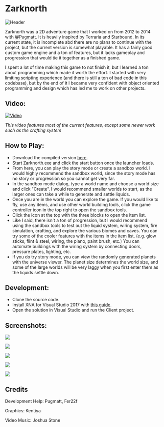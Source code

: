 # Zarknorth

![Header](https://i.pyratron.com/HUHnQ.png)

Zarknorth was a 2D adventure game that I worked on from 2012 to 2014 with [@Pugmatt](https://github.com/Pugmatt). It is heavily inspired by Terraria and Starbound. In its current state, it is incomplete abd there are no plans to continue with the project, but the current version is somewhat playable. It has a fairly good custom game engine and a ton of features, but it lacks gameplay and progression that would tie it together as a finished game.

I spent a lot of time making this game to not finish it, but I learned a ton about programming which made it worth the effort. I started with very limiting scripting experience (and there is still a ton of bad code in this codebase), but by the end of it I became very confident with object oriented programming and design which has led me to work on other projects.

## Video:

[![Video](https://img.youtube.com/vi/lWv-HaeLYi0/0.jpg)](https://www.youtube.com/watch?v=lWv-HaeLYi0)

_This video features most of the current features, except some newer work such as the crafting system_

## How to Play:

- Download the compiled version [here]().
- Start Zarknorth.exe and click the start button once the launcher loads.
- From here, you can play the story mode or create a sandbox world. I would highly recommend the sandbox world, since the story mode has no story or progression so you cannot get very far. 
- In the sandbox mode dialog, type a world name and choose a world size and click "Create". I would recommend smaller worlds to start, as the larger ones can take a while to generate and settle liquids.
- Once you are in the world you can explore the game. If you would like to fly, use any items, and use other world building tools, click the game controller icon in the top right to open the sandbox tools.
- Click the icon at the top with the three blocks to open the item list.
- Like I said, there isn't a ton of progression, but I would recommend using the sandbox tools to test out the liquid system, wiring system, fire simulation, crafting, and explore the various biomes and caves. You can try some of the cooler features with the items in the item list. (e.g. glow sticks, flint & steel, wiring, the piano, paint brush, etc.) You can automate buildings with the wiring system by connecting doors, pressure plates, lighting, etc.
- If you do try story mode, you can view the randomly generated planets with the universe viewer. The planet size determines the world size, and some of the large worlds will be very laggy when you first enter them as the liquids settle down.

## Development:

- Clone the source code.
- Install XNA for Visual Studio 2017 with [this guide](http://flatredball.com/visual-studio-2017-xna-setup/).
- Open the solution in Visual Studio and run the Client project.

## Screenshots:

![](https://media.moddb.com/images/articles/1/153/152035/auto/JSJtvon.png)

![](https://media.indiedb.com/images/games/1/28/27424/Zarknorth_2014-01-20_11-13-45-22.png)

![](https://media.indiedb.com/images/games/1/28/27424/09-22-13_17_36.png)

![](https://media.indiedb.com/images/games/1/28/27424/Zarknorth_2014-01-20_10-52-06-09.png)

![](https://media.indiedb.com/images/games/1/28/27424/9dv6.png)

## Credits

Development Help: Pugmatt, Fer22f

Graphics: Kentiya

Video Music: Joshua Stone
